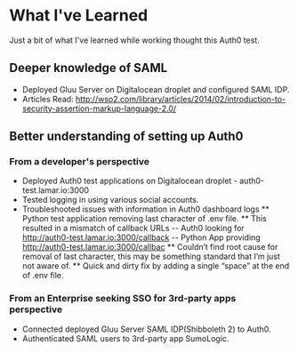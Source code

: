 # What I've Learned
Just a bit of what I've learned while working thought this Auth0 test.

## Deeper knowledge of SAML
* Deployed Gluu Server on Digitalocean droplet and configured SAML IDP.
* Articles Read: http://wso2.com/library/articles/2014/02/introduction-to-security-assertion-markup-language-2.0/

## Better understanding of setting up Auth0

### From a developer's perspective
* Deployed Auth0 test applications on Digitalocean droplet - auth0-test.lamar.io:3000
* Tested logging in using various social accounts.
* Troubleshooted issues with information in Auth0 dashboard logs
** Python test application removing last character of .env file.
** This resulted in a mismatch of callback URLs -- Auth0 looking for http://auth0-test.lamar.io:3000/callback -- Python App providing http://auth0-test.lamar.io:3000/callbac 
** Couldn’t find root cause for removal of last character, this may be something standard that I’m just not aware of. 
** Quick and dirty fix by adding a single “space” at the end of .env file. 

### From an Enterprise seeking SSO for 3rd-party apps perspective
* Connected deployed Gluu Server SAML IDP(Shibboleth 2) to Auth0.
* Authenticated SAML users to 3rd-party app SumoLogic.
